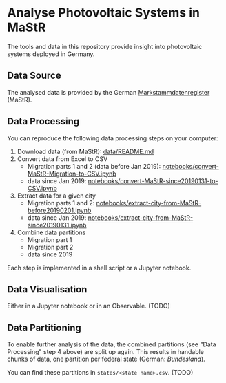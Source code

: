 # Analyse Photovoltaic Systems in MaStR

The tools and data in this repository provide insight into photovoltaic systems deployed in Germany.

## Data Source

The analysed data is provided by the German [Markstammdatenregister](https://www.bundesnetzagentur.de/DE/Sachgebiete/ElektrizitaetundGas/Unternehmen_Institutionen/DatenaustauschundMonitoring/Marktstammdatenregister/MaStR_node.html#doc514816bodyText4) (MaStR).

## Data Processing

You can reproduce the following data processing steps on your computer:

1. Download data (from MaStR): [data/README.md](data/README.md)
2. Convert data from Excel to CSV
   - Migration parts 1 and 2 (data before Jan 2019): [notebooks/convert-MaStR-Migration-to-CSV.ipynb](notebooks/convert-MaStR-Migration-to-CSV.ipynb)
   - data since Jan 2019: [notebooks/convert-MaStR-since20190131-to-CSV.ipynb](notebooks/convert-MaStR-since20190131-to-CSV.ipynb)
3. Extract data for a given city
   - Migration parts 1 and 2: [notebooks/extract-city-from-MaStR-before20190201.ipynb](notebooks/extract-city-from-MaStR-before20190201.ipynb)
   - data since Jan 2019: [notebooks/extract-city-from-MaStR-since20190131.ipynb](notebooks/extract-city-from-MaStR-since20190131.ipynb)
4. Combine data partitions
   - Migration part 1
   - Migration part 2
   - data since 2019

Each step is implemented in a shell script or a Jupyter notebook.

## Data Visualisation

Either in a Jupyter notebook or in an Observable. (TODO)

## Data Partitioning

To enable further analysis of the data, the combined partitions (see "Data Processing" step 4 above) are split up again.
This results in handable chunks of data, one partition per federal state (German: *Bundesland*).

You can find these partitions in `states/<state name>.csv`. (TODO)